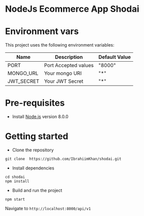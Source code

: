 # NodeJs Ecommerce App Shodai

# Environment vars

This project uses the following environment variables:

| Name       | Description          | Default Value |
| ---------- | -------------------- | ------------- |
| PORT       | Port Accepted values | "8000"        |
| MONGO_URL  | Your mongo URI       | "\*"          |
| JWT_SECRET | Your JWT Secret      | "\*"          |

# Pre-requisites

- Install [Node.js](https://nodejs.org/en/) version 8.0.0

# Getting started

- Clone the repository

```
git clone  https://github.com/IbrahiimKhan/shodai.git
```

- Install dependencies

```
cd shodai
npm install
```

- Build and run the project

```
npm start
```

Navigate to `http://localhost:8000/api/v1`
